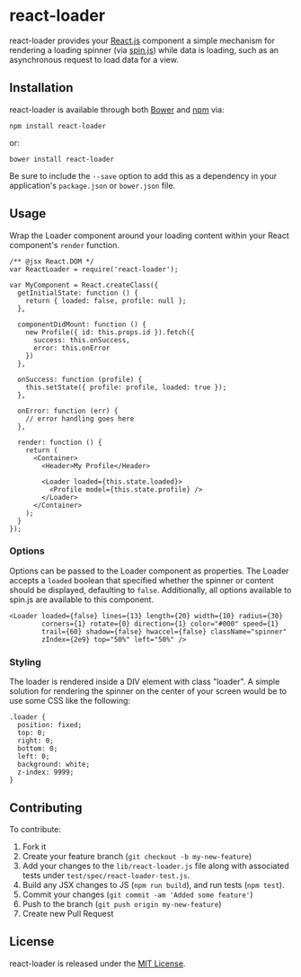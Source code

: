 # react-loader

react-loader provides your [React.js](http://facebook.github.io/react/)
component a simple mechanism for rendering a loading spinner (via
[spin.js](http://fgnass.github.io/spin.js/)) while data is loading, such as an
asynchronous request to load data for a view.

## Installation

react-loader is available through both [Bower](http://bower.io/) and
[npm](https://www.npmjs.org/) via:

    npm install react-loader

or:

    bower install react-loader

Be sure to include the `--save` option to add this as a dependency in your
application's `package.json` or `bower.json` file.

## Usage

Wrap the Loader component around your loading content within your React
component's `render` function.

    /** @jsx React.DOM */
    var ReactLoader = require('react-loader');

    var MyComponent = React.createClass({
      getInitialState: function () {
        return { loaded: false, profile: null };
      },

      componentDidMount: function () {
        new Profile({ id: this.props.id }).fetch({
          success: this.onSuccess,
          error: this.onError
        })
      },

      onSuccess: function (profile) {
        this.setState({ profile: profile, loaded: true });
      },

      onError: function (err) {
        // error handling goes here
      },

      render: function () {
        return (
          <Container>
            <Header>My Profile</Header>

            <Loader loaded={this.state.loaded}>
              <Profile model={this.state.profile} />
            </Loader>
          </Container>
        );
      }
    });

### Options

Options can be passed to the Loader component as properties.  The Loader accepts
a `loaded` boolean that specified whether the spinner or content should be
displayed, defaulting to `false`.  Additionally, all options available to
spin.js are available to this component.

    <Loader loaded={false} lines={13} length={20} width={10} radius={30}
            corners={1} rotate={0} direction={1} color="#000" speed={1}
            trail={60} shadow={false} hwaccel={false} className="spinner"
            zIndex={2e9} top="50%" left="50%" />

### Styling

The loader is rendered inside a DIV element with class "loader".  A simple
solution for rendering the spinner on the center of your screen would be to use
some CSS like the following:

    .loader {
      position: fixed;
      top: 0;
      right: 0;
      bottom: 0;
      left: 0;
      background: white;
      z-index: 9999;
    }

## Contributing

To contribute:

1. Fork it
2. Create your feature branch (`git checkout -b my-new-feature`)
3. Add your changes to the `lib/react-loader.js` file along with associated
   tests under `test/spec/react-loader-test.js`.
4. Build any JSX changes to JS (`npm run build`), and run tests (`npm test`).
5. Commit your changes (`git commit -am 'Added some feature'`)
6. Push to the branch (`git push origin my-new-feature`)
7. Create new Pull Request

## License

react-loader is released under the [MIT License](http://opensource.org/licenses/MIT).
